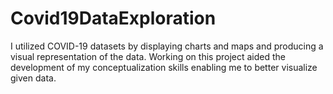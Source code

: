 # Covid19DataExploration
I utilized COVID-19 datasets by displaying charts and maps and producing a visual representation of the data. 
Working on this project aided the development of my conceptualization skills enabling me to better visualize given data.
